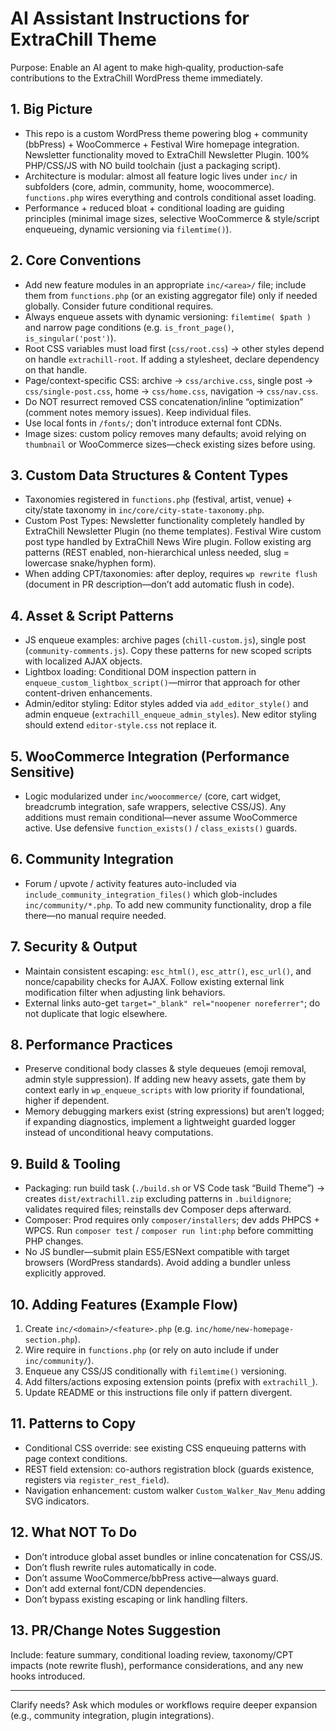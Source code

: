 # AI Assistant Instructions for ExtraChill Theme

Purpose: Enable an AI agent to make high‑quality, production‑safe contributions to the ExtraChill WordPress theme immediately.

## 1. Big Picture
- This repo is a custom WordPress theme powering blog + community (bbPress) + WooCommerce + Festival Wire homepage integration. Newsletter functionality moved to ExtraChill Newsletter Plugin. 100% PHP/CSS/JS with NO build toolchain (just a packaging script).
- Architecture is modular: almost all feature logic lives under `inc/` in subfolders (core, admin, community, home, woocommerce). `functions.php` wires everything and controls conditional asset loading.
- Performance + reduced bloat + conditional loading are guiding principles (minimal image sizes, selective WooCommerce & style/script enqueueing, dynamic versioning via `filemtime()`).

## 2. Core Conventions
- Add new feature modules in an appropriate `inc/<area>/` file; include them from `functions.php` (or an existing aggregator file) only if needed globally. Consider future conditional requires.
- Always enqueue assets with dynamic versioning: `filemtime( $path )` and narrow page conditions (e.g. `is_front_page()`, `is_singular('post')`).
- Root CSS variables must load first (`css/root.css`) → other styles depend on handle `extrachill-root`. If adding a stylesheet, declare dependency on that handle.
- Page/context-specific CSS: archive → `css/archive.css`, single post → `css/single-post.css`, home → `css/home.css`, navigation → `css/nav.css`.
- Do NOT resurrect removed CSS concatenation/inline “optimization” (comment notes memory issues). Keep individual files.
- Use local fonts in `/fonts/`; don't introduce external font CDNs.
- Image sizes: custom policy removes many defaults; avoid relying on `thumbnail` or WooCommerce sizes—check existing sizes before using.

## 3. Custom Data Structures & Content Types
- Taxonomies registered in `functions.php` (festival, artist, venue) + city/state taxonomy in `inc/core/city-state-taxonomy.php`.
- Custom Post Types: Newsletter functionality completely handled by ExtraChill Newsletter Plugin (no theme templates). Festival Wire custom post type handled by ExtraChill News Wire plugin. Follow existing arg patterns (REST enabled, non-hierarchical unless needed, slug = lowercase snake/hyphen form).
- When adding CPT/taxonomies: after deploy, requires `wp rewrite flush` (document in PR description—don’t add automatic flush in code).

## 4. Asset & Script Patterns
- JS enqueue examples: archive pages (`chill-custom.js`), single post (`community-comments.js`). Copy these patterns for new scoped scripts with localized AJAX objects.
- Lightbox loading: Conditional DOM inspection pattern in `enqueue_custom_lightbox_script()`—mirror that approach for other content-driven enhancements.
- Admin/editor styling: Editor styles added via `add_editor_style()` and admin enqueue (`extrachill_enqueue_admin_styles`). New editor styling should extend `editor-style.css` not replace it.

## 5. WooCommerce Integration (Performance Sensitive)
- Logic modularized under `inc/woocommerce/` (core, cart widget, breadcrumb integration, safe wrappers, selective CSS/JS). Any additions must remain conditional—never assume WooCommerce active. Use defensive `function_exists()` / `class_exists()` guards.

## 6. Community Integration
- Forum / upvote / activity features auto-included via `include_community_integration_files()` which glob-includes `inc/community/*.php`. To add new community functionality, drop a file there—no manual require needed.

## 7. Security & Output
- Maintain consistent escaping: `esc_html()`, `esc_attr()`, `esc_url()`, and nonce/capability checks for AJAX. Follow existing external link modification filter when adjusting link behaviors.
- External links auto-get `target="_blank" rel="noopener noreferrer"`; do not duplicate that logic elsewhere.

## 8. Performance Practices
- Preserve conditional body classes & style dequeues (emoji removal, admin style suppression). If adding new heavy assets, gate them by context early in `wp_enqueue_scripts` with low priority if foundational, higher if dependent.
- Memory debugging markers exist (string expressions) but aren’t logged; if expanding diagnostics, implement a lightweight guarded logger instead of unconditional heavy computations.

## 9. Build & Tooling
- Packaging: run build task (`./build.sh` or VS Code task “Build Theme”) → creates `dist/extrachill.zip` excluding patterns in `.buildignore`; validates required files; reinstalls dev Composer deps afterward.
- Composer: Prod requires only `composer/installers`; dev adds PHPCS + WPCS. Run `composer test` / `composer run lint:php` before committing PHP changes.
- No JS bundler—submit plain ES5/ESNext compatible with target browsers (WordPress standards). Avoid adding a bundler unless explicitly approved.

## 10. Adding Features (Example Flow)
1. Create `inc/<domain>/<feature>.php` (e.g. `inc/home/new-homepage-section.php`).
2. Wire require in `functions.php` (or rely on auto include if under `inc/community/`).
3. Enqueue any CSS/JS conditionally with `filemtime()` versioning.
4. Add filters/actions exposing extension points (prefix with `extrachill_`).
5. Update README or this instructions file only if pattern divergent.

## 11. Patterns to Copy
- Conditional CSS override: see existing CSS enqueuing patterns with page context conditions.
- REST field extension: co-authors registration block (guards existence, registers via `register_rest_field`).
- Navigation enhancement: custom walker `Custom_Walker_Nav_Menu` adding SVG indicators.

## 12. What NOT To Do
- Don’t introduce global asset bundles or inline concatenation for CSS/JS.
- Don’t flush rewrite rules automatically in code.
- Don’t assume WooCommerce/bbPress active—always guard.
- Don’t add external font/CDN dependencies.
- Don’t bypass existing escaping or link handling filters.

## 13. PR/Change Notes Suggestion
Include: feature summary, conditional loading review, taxonomy/CPT impacts (note rewrite flush), performance considerations, and any new hooks introduced.

---
Clarify needs? Ask which modules or workflows require deeper expansion (e.g., community integration, plugin integrations).
